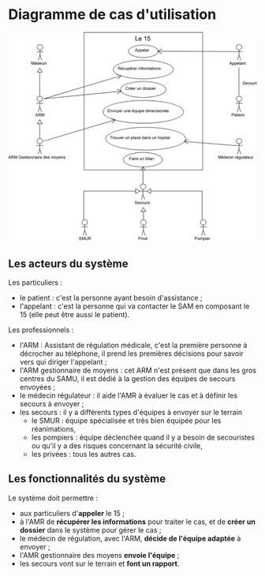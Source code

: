  
Diagramme de cas d'utilisation
==============================

![Diagramme de cas d'utilisation](../exports/use_case.png "Diagramme de cas d'utilisation")

Les acteurs du système
-----------------------

Les particuliers :

* le patient : c'est la personne ayant besoin d'assistance ;
* l'appelant : c'est la personne qui va contacter le SAM en composant le 15 (elle peut être aussi le patient).

Les professionnels :

* l'ARM : Assistant de régulation médicale, c'est la première personne à décrocher au téléphone, il prend les premières décisions pour savoir vers qui diriger l'appelant ;
* l'ARM gestionnaire de moyens : cet ARM n'est présent que dans les gros centres du SAMU, il est dédié à la gestion des équipes de secours envoyées ;
* le médecin régulateur : il aide l'AMR à évaluer le cas et à définir les secours à envoyer ;
* les secours : il y a différents types d'équipes à envoyer sur le terrain 
    * le SMUR : équipe spécialisée et très bien équipée pour les réanimations,
    * les pompiers : équipe déclenchée quand il y a besoin de secouristes ou qu'il y a des risques concernant la sécurité civile,
    * les privées : tous les autres cas.


Les fonctionnalités du système
------------------------------

Le système doit permettre :

* aux particuliers d'**appeler** le 15 ;
* à l'AMR de **récupérer les informations** pour traiter le cas, et de **créer un dossier** dans le système pour gérer le cas ;
* le médecin de régulation, avec l'ARM, **décide de l'équipe adaptée** à envoyer ;
* l'AMR gestionnaire des moyens **envoie l'équipe** ;
* les secours vont sur le terrain et **font un rapport**.
